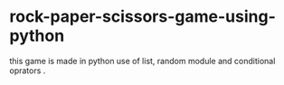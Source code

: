 # rock-paper-scissors-game-using-python

this game is made in python 
use of list, random module and conditional oprators .

